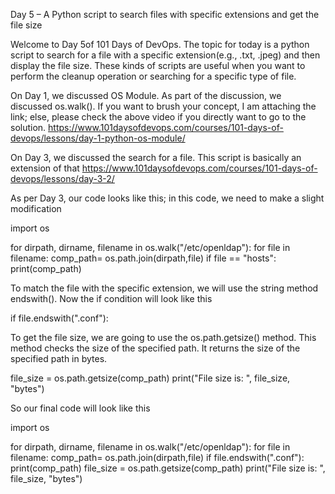 Day 5 – A Python script to search files with specific extensions and get the file size

Welcome to Day 5of 101 Days of DevOps. The topic for today is a python script to search for a file with a specific extension(e.g., .txt, .jpeg) and then display the file size. These kinds of scripts are useful when you want to perform the cleanup operation or searching for a specific type of file.

On Day 1, we discussed OS Module. As part of the discussion, we discussed os.walk(). If you want to brush your concept, I am attaching the link; else, please check the above video if you directly want to go to the solution. https://www.101daysofdevops.com/courses/101-days-of-devops/lessons/day-1-python-os-module/

On Day 3, we discussed the search for a file. This script is basically an extension of that https://www.101daysofdevops.com/courses/101-days-of-devops/lessons/day-3-2/

As per Day 3, our code looks like this; in this code, we need to make a slight modification

import os

for dirpath, dirname, filename in os.walk("/etc/openldap"):
    for file in filename:
        comp_path= os.path.join(dirpath,file)
        if file == "hosts":
            print(comp_path)

To match the file with the specific extension, we will use the string method endswith(). Now the if condition will look like this

if file.endswith(".conf"):

To get the file size, we are going to use the os.path.getsize() method. This method checks the size of the specified path. It returns the size of the specified path in bytes.

file_size = os.path.getsize(comp_path)
print("File size is: ", file_size, "bytes")

So our final code will look like this

import os

for dirpath, dirname, filename in os.walk("/etc/openldap"):
    for file in filename:
        comp_path= os.path.join(dirpath,file)
        if file.endswith(".conf"):
            print(comp_path)
            file_size = os.path.getsize(comp_path)
            print("File size is: ", file_size, "bytes")
